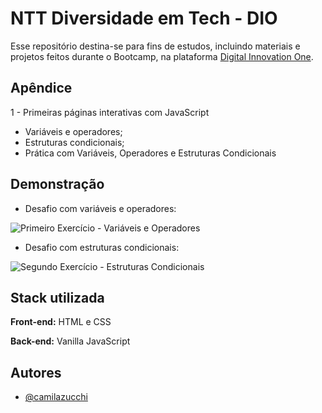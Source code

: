 
# NTT Diversidade em Tech - DIO

Esse repositório destina-se para fins de estudos, incluindo materiais e  projetos feitos durante o Bootcamp, na plataforma [Digital Innovation One](https://www.dio.me/).


## Apêndice

1 - Primeiras páginas interativas com JavaScript
- Variáveis e operadores;
- Estruturas condicionais;
- Prática com Variáveis, Operadores e Estruturas Condicionais


## Demonstração

- Desafio com variáveis e operadores:

![Primeiro Exercício - Variáveis e Operadores](https://uploaddeimagens.com.br/images/004/070/131/full/primeiroExercicio.png?1666301366)

- Desafio com estruturas condicionais:

![Segundo Exercício - Estruturas Condicionais](https://uploaddeimagens.com.br/images/004/070/132/full/segundoExercicio.png?1666301462)


## Stack utilizada

**Front-end:** HTML e CSS

**Back-end:** Vanilla JavaScript


## Autores

- [@camilazucchi](https://www.github.com/camilazucchi)

